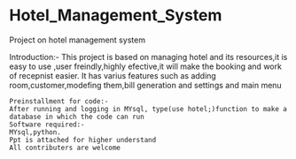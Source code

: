 # Hotel_Management_System
Project on hotel management system 

Introduction:-
    This project is based on managing hotel and its resources,it is easy to use ,user freindly,highly efective,it will make the booking and work of recepnist easier.
    It has varius features such as adding room,customer,modefing them,bill generation and settings and main menu

    Preinstallment for code:-
    After running and logging in MYsql, type(use hotel;)function to make a database in which the code can run
    Software required:-
    MYsql,python.
    Ppt is attached for higher understand
    All contributers are welcome
    

    
